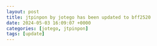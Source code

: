 ```yaml
---
layout: post
title: jtpinpon by jotego has been updated to bff2520
date: 2024-05-03 16:09:07 +0000
categories: [jotego, jtpinpon]
tags: [update]
---
```



